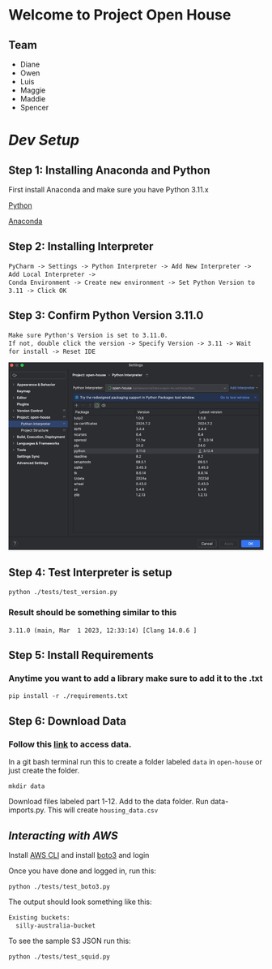 # Welcome to Project Open House

## Team
- Diane
- Owen
- Luis
- Maggie
- Maddie
- Spencer

# _Dev Setup_

## Step 1: Installing Anaconda and Python
First install Anaconda and make sure you have Python 3.11.x

[Python](https://www.python.org/downloads/release/python-3110/)

[Anaconda](https://www.anaconda.com/download)
## Step 2: Installing Interpreter
```angular2html
PyCharm -> Settings -> Python Interpreter -> Add New Interpreter -> Add Local Interpreter -> 
Conda Environment -> Create new environment -> Set Python Version to 3.11 -> Click OK
```
## Step 3: Confirm Python Version 3.11.0
```angular2html
Make sure Python's Version is set to 3.11.0.
If not, double click the version -> Specify Version -> 3.11 -> Wait for install -> Reset IDE
```
![img.png](readme-imgs/img.png)

## Step 4: Test Interpreter is setup

```angular2html
python ./tests/test_version.py
```

### Result should be something similar to this
```angular2html
3.11.0 (main, Mar  1 2023, 12:33:14) [Clang 14.0.6 ]
```

## Step 5: Install Requirements
### Anytime you want to add a library make sure to add it to the .txt
```angular2html
pip install -r ./requirements.txt
```

## Step 6: Download Data
### Follow this [link](https://northeastern-my.sharepoint.com/:f:/r/personal/igortn_northeastern_edu/Documents/DoCs/UTS-Projects/Rental%20prediction?csf=1&web=1&e=IPnzKu) to access data.

In a git bash terminal run this to create a folder labeled `data` in `open-house` or just create the folder.

```angular2html
mkdir data
```

Download files labeled part 1-12. Add to the data folder.
Run data-imports.py. This will create `housing_data.csv`

## *Interacting with AWS*
Install [AWS CLI](https://aws.amazon.com/cli/) and install [boto3](https://pypi.org/project/boto3/) and login

Once you have done and logged in, run this:
```angular2html
python ./tests/test_boto3.py
```
The output should look something like this:
```angular2html
Existing buckets:
  silly-australia-bucket
```

To see the sample S3 JSON run this:
```angular2html
python ./tests/test_squid.py
```